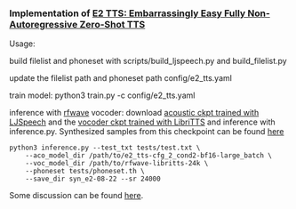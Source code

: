 ### Implementation of [E2 TTS: Embarrassingly Easy Fully Non-Autoregressive Zero-Shot TTS](https://arxiv.org/abs/2406.18009)


Usage:

build filelist and phoneset with scripts/build_ljspeech.py and build_filelist.py

update the filelist path and phoneset path config/e2_tts.yaml

train model: python3 train.py -c config/e2_tts.yaml

inference with [rfwave](https://github.com/bfs18/rfwave) vocoder: download [acoustic ckpt trained with LJSpeech](https://drive.google.com/file/d/1NjaxSuCQSDBy2gys9cRcbpvQcRW-szNs/view?usp=sharing) and the [vocoder ckpt trained with LibriTTS](https://drive.google.com/file/d/1IQNXAAVRTtr9P8Gc-CoPeRIJ_l_O4y38) 
and inference with inference.py. Synthesized samples from this checkpoint can be found [here](https://drive.google.com/file/d/1EpNC_7LqE9-52U7sn1ohchWaQn54sAvr/view?usp=sharing)

```
python3 inference.py --test_txt tests/test.txt \
    --aco_model_dir /path/to/e2_tts-cfg_2_cond2-bf16-large_batch \
    --voc_model_dir /path/to/rfwave-libritts-24k \
    --phoneset tests/phoneset.th \
    --save_dir syn_e2-08-22 --sr 24000
```

Some discussion can be found [here](https://github.com/lucidrains/e2-tts-pytorch/issues/25).
